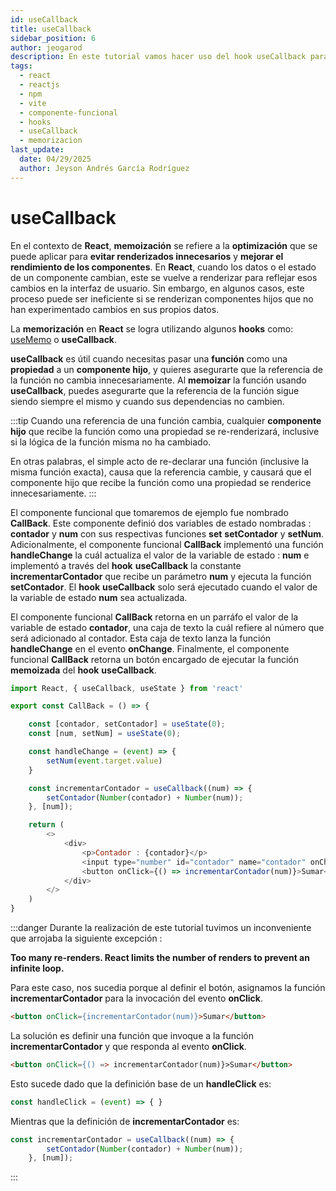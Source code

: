 ```yaml
---
id: useCallback
title: useCallback
sidebar_position: 6
author: jeogarod
description: En este tutorial vamos hacer uso del hook useCallback para memorizar una función en un proyecto ReactJS
tags:
  - react
  - reactjs
  - npm
  - vite
  - componente-funcional
  - hooks
  - useCallback
  - memorizacion
last_update:
  date: 04/29/2025
  author: Jeyson Andrés García Rodríguez
---
```


# useCallback

En el contexto de **React**, **memoización** se refiere a la **optimización** que se puede aplicar para **evitar renderizados innecesarios** y **mejorar el rendimiento de los componentes**. En **React**, cuando los datos o el estado de un componente cambian, este se vuelve a renderizar para reflejar esos cambios en la interfaz de usuario. Sin embargo, en algunos casos, este proceso puede ser ineficiente si se renderizan componentes hijos que no han experimentado cambios en sus propios datos.

La **memorización** en **React** se logra utilizando algunos **hooks** como: [useMemo](/docs/programacion/reactjs/hooks/useMemo.md) o **useCallback**. 

**useCallback** es útil cuando necesitas pasar una **función** como una **propiedad** a un **componente hijo**, y quieres asegurarte que la referencia de la función no cambia innecesariamente. Al **memoizar** la función usando **useCallback**, puedes asegurarte que la referencia de la función sigue siendo siempre el mismo y cuando sus dependencias no cambien.

:::tip
Cuando una referencia de una función cambia, cualquier **componente hijo** que recibe la función como una propiedad se re-renderizará, inclusive si la lógica de la función misma no ha cambiado.

En otras palabras, el simple acto de re-declarar una función (inclusive la misma función exacta), causa que la referencia cambie, y causará que el componente hijo que recibe la función como una propiedad se renderice innecesariamente.
:::

El componente funcional que tomaremos de ejemplo fue nombrado **CallBack**. Este componente definió dos variables de estado nombradas : **contador** y **num** con sus respectivas funciones **set** **setContador** y **setNum**. Adicionalmente, el componente funcional **CallBack** implementó una función **handleChange** la cuál actualiza el valor de la variable de estado : **num** e implementó a través del **hook** **useCallback** la constante **incrementarContador** que recibe un parámetro **num** y ejecuta la función **setContador**. El **hook** **useCallback** solo será ejecutado cuando el valor de la variable de estado **num** sea actualizada. 

El componente funcional **CallBack** retorna en un parráfo el valor de la variable de estado **contador**, una caja de texto la cuál refiere al número que será adicionado al contador. Esta caja de texto lanza la función **handleChange** en el evento **onChange**. Finalmente, el componente funcional **CallBack** retorna un botón encargado de ejecutar la función **memoizada** del **hook** **useCallback**. 

```javascript title="/src/CallBack.jsx"
import React, { useCallback, useState } from 'react'

export const CallBack = () => {

    const [contador, setContador] = useState(0);
    const [num, setNum] = useState(0);

    const handleChange = (event) => {
        setNum(event.target.value)
    }

    const incrementarContador = useCallback((num) => {
        setContador(Number(contador) + Number(num));
    }, [num]);

    return (
        <>
            <div>
                <p>Contador : {contador}</p>
                <input type="number" id="contador" name="contador" onChange={handleChange} value={num} placeholder='Digite el valor a sumar al contador'/>
                <button onClick={() => incrementarContador(num)}>Sumar</button>
            </div>
        </>
    )
}
```

:::danger
Durante la realización de este tutorial tuvimos un inconveniente que arrojaba la siguiente excepción :

**Too many re-renders. React limits the number of renders to prevent an infinite loop.**

Para este caso, nos sucedia porque al definir el botón, asignamos la función **incrementarContador** para la invocación del evento **onClick**. 

```html
<button onClick={incrementarContador(num)}>Sumar</button>
```

La solución es definir una función que invoque a la función **incrementarContador** y que responda al evento **onClick**.

```html
<button onClick={() => incrementarContador(num)}>Sumar</button>
```

Esto sucede dado que la definición base de un **handleClick** es:

```javascript
const handleClick = (event) => { }
```

Mientras que la definición de **incrementarContador** es:

```javascript
const incrementarContador = useCallback((num) => {
        setContador(Number(contador) + Number(num));
    }, [num]);
```
:::
